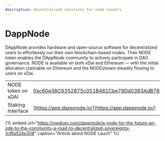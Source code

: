 ```yaml
---
description: Decentralized solutions for node runners
---
```


# DappNode

DAppNode provides hardware and open-source software for decentralized users to effortlessly run their own blockchain-based nodes. Their NODE token enables the DAppNode community to actively participate in DAO governance. NODE is available on both xDai and Ethereum — with the initial allocation claimable on Ethereum and the NODEstream steadily flowing to users on xDai.

|  |  |
| :--- | :--- |
| NODE token on xDAI  | [0xc60e38C6352875c051B481Cbe79Dd0383AdB7817](https://blockscout.com/xdai/mainnet/tokens/0xc60e38C6352875c051B481Cbe79Dd0383AdB7817/token-transfers) |
| Staking Interface | [https://app.dappnode.io/](https://app.dappnode.io/) |

{% embed url="https://medium.com/dappnode/a-node-for-the-future-an-ode-to-the-community-a-road-to-decentralized-sovereignty-1c8fa524e308" caption="Article about NODE Lauch" %}



